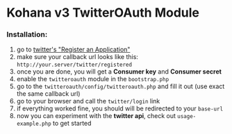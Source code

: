 # Kohana v3 TwitterOAuth Module

### Installation:

1. go to [twitter's "Register an Application"](http://twitter.com/apps/new)
2. make sure your callback url looks like this: `http://your.server/twitter/registered`
3. once you are done, you will get a **Consumer key** and **Consumer secret**
5. enable the `twitteroauth` module in the `bootstrap.php`
6. go to the `twitteroauth/config/twitteroauth.php` and fill it out (use exact the same callback url)
7. go to your browser and call the `twitter/login` link
8. if everything worked fine, you should will be redirected to your `base-url`
9. now you can experiment with the **twitter api**, check out `usage-example.php` to get started
